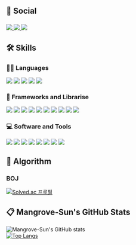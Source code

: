 ## 🌈 Social
<!-- Social -->
###
<div>
  <span>
    <!-- Gmail -->
    <a href="https://mail.google.com/mail/?view=cm&amp;fs=1&amp;to=tjsghd0317@gmail.com" target="_blank">
      <img src="https://img.shields.io/badge/tjsghd0317@gmail.com-EA4335?style=flat&logo=gmail&logoColor=white" />
    </a>
    <!-- LinkedIn -->
    <a href="https://www.linkedin.com/in/%EC%84%A0%ED%99%8D-%EB%B0%95-74aba2236/" target="_blank">
      <img src="https://img.shields.io/badge/박선홍-046EAB?style=flat&logo=linkedin&logoColor=white" />
    </a>
    <!-- Instagram -->
    <a href="https://www.instagram.com/parknakta07/" target="_blank">
      <img src="https://img.shields.io/badge/parknakta07-E4405F?style=flat&logo=instagram&logoColor=white" />
    </a>
  </span>
</div>


## 🛠 Skills
### 👨‍💻 Languages
<!-- Languages -->
<div>
  <span>
    <!-- HTML5 -->
    <img src="https://img.shields.io/badge/HTML5-E34F26?style=flat&logo=html5&logoColor=white" />
    <!-- CSS -->
    <img src="https://img.shields.io/badge/CSS3-1572B6?style=flat&logo=css3&logoColor=white" />
    <!-- JavaScript -->
    <img src="https://img.shields.io/badge/JavaScript-FFDF00?style=flat&logo=javascript&logoColor=black" />
    <!-- TypeScript -->
    <img src="https://img.shields.io/badge/TypeScript-1870C7?style=flat&logo=typescript&logoColor=white" />
    <!-- Node.js -->
    <img src="https://img.shields.io/badge/Node.js-339933?style=flat&logo=Node.js&logoColor=white" />
  </span>
</div>

### 🧰 Frameworks and Librarise
<div>
  <span>
    <!-- React -->
    <img src="https://img.shields.io/badge/React-61DBFB?style=flat&logo=react&logoColor=white" />
    <!-- Vue -->
    <img src="https://img.shields.io/badge/Vue-35495E?style=flat&logo=Vue.js&logoColor=41B883" />
    <!-- Sass -->
    <img src="https://img.shields.io/badge/Sass-CC6699?style=flat&logo=sass&logoColor=white" />
    <!-- styled-components -->
    <img src="https://img.shields.io/badge/styled components-DB7093?style=flat&logo=styledcomponents&logoColor=white" />
    <!-- React Router -->
    <img src="https://img.shields.io/badge/React Router-CA4245?style=flat&logo=React Router&logoColor=white" />
    <!-- React Query -->
    <img src="https://img.shields.io/badge/React Query-FF4154?style=flat&logo=React Query&logoColor=white" />
    <!-- Vuex -->
    <img src="https://img.shields.io/badge/Vuex-3EAF7C?style=flat&logo=Vuex&logoColor=white" />
    <!-- Pinia -->
    <img src="https://img.shields.io/badge/Pinia-FFE166?style=flat&logo=Pinia&logoColor=white" />
    <!-- Axios -->
    <img src="https://img.shields.io/badge/Axios-5A29E4?style=flat&logo=Axios&logoColor=white" />
    <!-- Swiper -->
    <img src="https://img.shields.io/badge/Swiper-6332F6?style=flat&logo=Swiper&logoColor=white" />
  </span>
</div>

### 💻 Software and Tools
<!-- Tools -->
<div>
  <span>
    <!-- Git -->
    <img src="https://img.shields.io/badge/Git-F05032?style=flat&logo=git&logoColor=white" />
    <!-- Netlify -->
    <img src="https://img.shields.io/badge/Netlify-00C7B7?style=flat&logo=Netlify&logoColor=white" />
    <!-- Webpack -->
    <img src="https://img.shields.io/badge/Webpack-8DD6F9?style=flat&logo=Webpack&logoColor=black" />
    <!-- Babel -->
    <img src="https://img.shields.io/badge/Babel-F9DC3E?style=flat&logo=Babel&logoColor=black" />
    <!-- .ENV -->
    <img src="https://img.shields.io/badge/.ENV-ECD53F?style=flat&logo=.ENV&logoColor=black" />
    <!-- Postman -->
    <img src="https://img.shields.io/badge/Postman-FF6C37?style=flat&logo=Postman&logoColor=white" />
    <!-- Vite -->
    <img src="https://img.shields.io/badge/Vite-646CFF?style=flat&logo=Vite&logoColor=white" />
    <!-- Visual Studio Code -->
    <img src="https://img.shields.io/badge/Visual Studio Code-007ACC?style=flat&logo=Visual Studio Code&logoColor=white" />
  </span>
</div>   

## :dizzy: Algorithm
<!-- Algorithm -->
### BOJ
[![Solved.ac 프로필](http://mazassumnida.wtf/api/v2/generate_badge?boj=tjsghd0317)](https://solved.ac/tjsghd0317)

## :clipboard: Mangrove-Sun's GitHub Stats
<!-- Stats -->
![Mangrove-Sun's GitHub stats](https://github-readme-stats.vercel.app/api?username=Mangrove-Sun&show_icons=true&title_color=4FF788&bg_color=13171e&icon_color=F73B4B&text_color=F0DA73&hide_border=true&hide_title=true)   
[![Top Langs](https://github-readme-stats.vercel.app/api/top-langs/?username=Mangrove-Sun&layout=compact&title_color=4FF788&bg_color=13171e&icon_color=F73B4B&text_color=F0DA73&hide_border=true)](https://github.com/anuraghazra/github-readme-stats)
